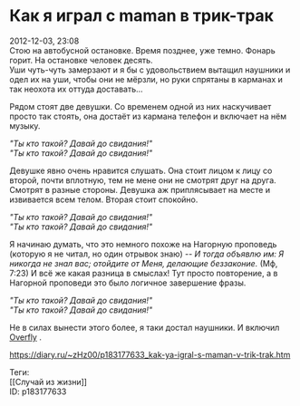 Как я играл с maman в трик-трак
================================

   
 2012-12-03, 23:08   
  Стою на автобусной остановке. Время позднее, уже темно. Фонарь горит. На остановке человек десять.   
 Уши чуть-чуть замерзают и я бы с удовольствием вытащил наушники и одел их на уши, чтобы они не мёрзли, но руки спрятаны в карманах и так неохота их оттуда доставать...   
   
 Рядом стоят две девушки. Со временем одной из них наскучивает просто так стоять, она достаёт из кармана телефон и включает на нём музыку.   
   
  *"Ты кто такой? Давай до свидания!"   
 "Ты кто такой? Давай до свидания!"*    
   
 Девушке явно очень нравится слушать. Она стоит лицом к лицу со второй, почти вплотную, тем не мене они не смотрят друг на друга. Смотрят в разные стороны. Девушка аж приплясывает на месте и извивается всем телом. Вторая стоит спокойно.   
   
  *"Ты кто такой? Давай до свидания!"   
 "Ты кто такой? Давай до свидания!"*    
   
 Я начинаю думать, что это немного похоже на Нагорную проповедь (которую я не читал, но один отрывок знаю) --  *И тогда объявлю им: Я никогда не знал вас; отойдите от Меня, делающие беззаконие.*  (Мф, 7:23) И всё же какая разница в смыслах! Тут просто повторение, а в Нагорной проповеди это было логичное завершение фразы.   
   
  *"Ты кто такой? Давай до свидания!"   
 "Ты кто такой? Давай до свидания!"*    
   
 Не в силах вынести этого более, я таки достал наушники. И включил  [Overfly](https://www.youtube.com/watch?v=CpDyF4pkbAs)  .   
    
 <https://diary.ru/~zHz00/p183177633_kak-ya-igral-s-maman-v-trik-trak.htm>   
   
 Теги:   
 [[Случай из жизни]]   
 ID: p183177633